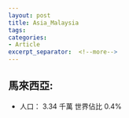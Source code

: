 ```yaml
---
layout: post
title: Asia_Malaysia
tags: 
categories:
- Article
excerpt_separator:  <!--more-->
---
```

## 馬來西亞:
- 人口： 3.34 千萬 世界佔比 0.4%